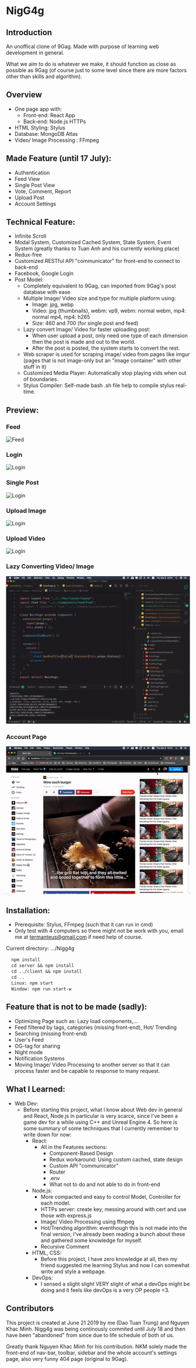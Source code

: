 # NigG4g

## Introduction
An unoffical clone of 9Gag. Made with purpose of learning web development in general.

What we aim to do is whatever we make, it should function as close as possible as 9Gag (of course just to some level since there are more factors other than skills and algorithm).

## Overview
- One page app with:
  - Front-end: React App
  - Back-end: Node.js HTTPs
- HTML Styling: Stylus
- Database: MongoDB Atlas
- Video/ Image Processing : FFmpeg

## Made Feature (until 17 July):
- Authentication
- Feed View
- Single Post View
- Vote, Comment, Report
- Upload Post
- Account Settings

## Technical Feature:
- Infinite Scroll
- Modal System, Customized Cached System, State System, Event System (greatly thanks to Tuan Anh and his currently working place)
- Redux-free
- Customized RESTful API "communicator" for front-end to connect to back-end
- Facebook, Google Login
- Post Model: 
  - Completely equivalent to 9Gag, can imported from 9Gag's post database with ease
  - Multiple Image/ Video size and type for multiple platform using:
    - Image: jpg, webp
    - Video: jpg (thumbnails), webm: vp9, webm: normal webm, mp4: normal mp4, mp4: h265
    - Size: 460 and 700 (for single post and feed)
  - Lazy convert Image/ Video for faster uploading post:
    - When user upload a post, only need one type of each dimension then the post is made and out to the world.
    - After the post is posted, the system starts to convert the rest.
  - Web scraper is used for scraping image/ video from pages like imgur (pages that is not image-only but an "image container" with other stuff in it)
  - Customized Media Player: Automatically stop playing vids when out of boundaries.
  - Stylus Compiler: Self-made bash .sh file help to compile stylus real-time.

## Preview:
### Feed
![Feed](MD/feed.gif)
### Login
![Login](MD/login.gif)
### Single Post
![Login](MD/singlepost.gif)
### Upload Image
![Login](MD/uploadpost.gif)
### Upload Video
![Login](MD/uploadvid.gif)
### Lazy Converting Video/ Image
![Login](MD/lazy.gif)
### Account Page
![Login](MD/accountpage.gif)

## Installation:
  - Prerequisite: Stylus, FFmpeg (such that it can run in cmd)
  - Only test with 4 computers so there might not be work with you, email me at termanteus@gmail.com if need help of course.
  
  Current directory: .../Nigg4g
  ```
    npm install
    cd server && npm install 
    cd ../client && npm install
    cd ..
    Linux: npm start
    Window: npm run start-w 
  ```

## Feature that is not to be made (sadly):
  - Optimizing Page such as: Lazy load components,...
  - Feed filtered by tags, categories (missing front-end), Hot/ Trending
  - Searching (missing front-end)
  - User's Feed
  - OG-tag for sharing
  - Night mode
  - Notification Systems
  - Moving Image/ Video Processing to another server so that it can process faster and be capable to response to many request.


## What I Learned:
- Web Dev:
  - Before starting this project, what I know about Web dev in general and React, Node.js in particular is very scarce, since I've been a game dev for a while using C++ and Unreal Engine 4. So here is some summary of some techniques that I currently remember to write down for now:
    - React:
      - All in the Features sections:
        - Component-Based Design
        - Redux workaround: Using custom cached, state design
        - Custom API "communicator"
        - Router
        - .env
        - What not to do and not able to do in front-end
    - Node.js:
      - More compacted and easy to control Model, Controller for each model.
      - HTTPs server: create key, messing around with cert and use those with express.js
      - Image/ Video Processing using ffmpeg
      - Hot/Trending algorithm: eventhough this is not made into the final version, I've already been reading a bunch about these and gathered some knowledge for myself.
      - Recursive Comment
    - HTML, CSS:
      - Before this project, I have zero knowledge at all, then my friend suggested me learning Stylus and now I can somewhat write and style a webpage.
    - DevOps:
      - I sensed a slight slight VERY slight of what a devOps might be doing and it feels like devOps is a very OP people <3.

## Contributors
This project is created at June 21 2019 by me (Dao Tuan Trung) and Nguyen Khac Minh. Nigg4g was being continously commited until July 18 and then have been "abandoned" from since due to life schedule of both of us.

Greatly thank Nguyen Khac Minh for his contribution. NKM solely made the front-end of nav-bar, toolbar, sidebar and the whole account's settings page, also very funny 404 page (original to 9Gag).